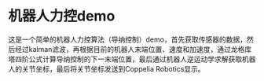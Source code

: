 # 机器人力控demo

这是一个简单的机器人力控算法（导纳控制）demo，首先获取传感器的数据，然后经过kalman滤波，再根据目前的机器人末端位置、速度和加速度，通过龙格库塔四阶公式计算导纳控制的下一末端位置，最后通过机器人逆运动学求解获取机器人的关节坐标，最后将关节坐标发送到Coppelia Robotics显示。